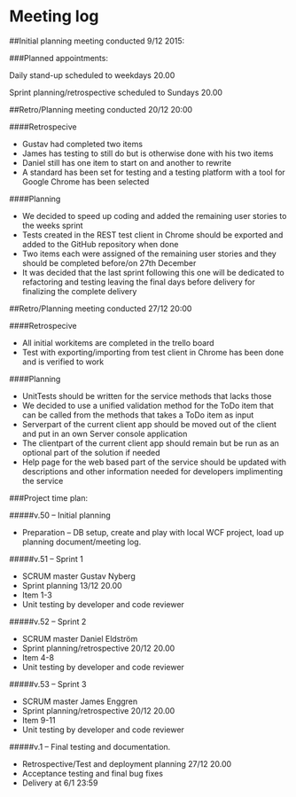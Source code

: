 # Meeting log

##Initial planning meeting conducted 9/12 2015:

###Planned appointments:

Daily stand-up scheduled to weekdays 20.00

Sprint planning/retrospective scheduled to Sundays 20.00

##Retro/Planning meeting conducted 20/12 20:00

####Retrospecive
 * Gustav had completed two items
 * James has testing to still do but is otherwise done with his two items
 * Daniel still has one item to start on and another to rewrite
 * A standard has been set for testing and a testing platform with a tool for Google Chrome has been selected

####Planning
 * We decided to speed up coding and added the remaining user stories to the weeks sprint
 * Tests created in the REST test client in Chrome should be exported and added to the GitHub repository when done
 * Two items each were assigned of the remaining user stories and they should be completed before/on 27th December
 * It was decided that the last sprint following this one will be dedicated to refactoring and testing leaving the final days before delivery for finalizing the complete delivery

##Retro/Planning meeting conducted 27/12 20:00

####Retrospecive
 * All initial workitems are completed in the trello board
 * Test with exporting/importing from test client in Chrome has been done and is verified to work

####Planning
 * UnitTests should be written for the service methods that lacks those
 * We decided to use a unified validation method for the ToDo item that can be called from the methods that takes a ToDo item as input
 * Serverpart of the current client app should be moved out of the client and put in an own Server console application
 * The clientpart of the current client app should remain but be run as an optional part of the solution if needed
 * Help page for the web based part of the service should be updated with descriptions and other information needed for developers implimenting the service

###Project time plan:

#####v.50 – Initial planning
  * Preparation – DB setup, create and play with local WCF project, load up planning document/meeting log.

#####v.51 – Sprint 1 
  *	SCRUM master Gustav Nyberg
  *	Sprint planning 13/12 20.00
  *	Item 1-3
  *	Unit testing by developer and code reviewer

#####v.52 – Sprint 2
  *	SCRUM master Daniel Eldström
  *	Sprint planning/retrospective 20/12 20.00
  *	Item 4-8
  *	Unit testing by developer and code reviewer

#####v.53 – Sprint 3
  *	SCRUM master James Enggren
  *	Sprint planning/retrospective 20/12 20.00
  *	Item 9-11
  *	Unit testing by developer and code reviewer

#####v.1 – Final testing and documentation.
  *	Retrospective/Test and deployment planning 27/12 20.00
  *	Acceptance testing and final bug fixes
  *	Delivery at 6/1 23:59


